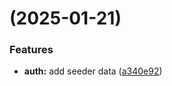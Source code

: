 # [](https://github.com/barathsenthilvel999/task-project/compare/v1.0.0...v) (2025-01-21)


### Features

* **auth:** add seeder data ([a340e92](https://github.com/barathsenthilvel999/task-project/commit/a340e9268aa5266e2be6e7f86986f55e2cb74921))




